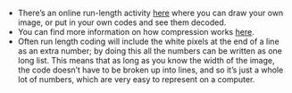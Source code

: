 - There’s an online run-length activity [here](https://csfieldguide.org.nz/en/interactives/run-length-encoding/) where you can draw your own image, or put in your own codes and see them decoded.
- You can find more information on how compression works [here](https://csfieldguide.org.nz/en/chapters/coding-compression/).
- Often run length coding will include the white pixels at the end of a line as an extra number; by doing this all the numbers can be written as one long list. This means that as long as you know the width of the image, the code doesn’t have to be broken up into lines, and so it’s just a whole lot of numbers, which are very easy to represent on a computer.
